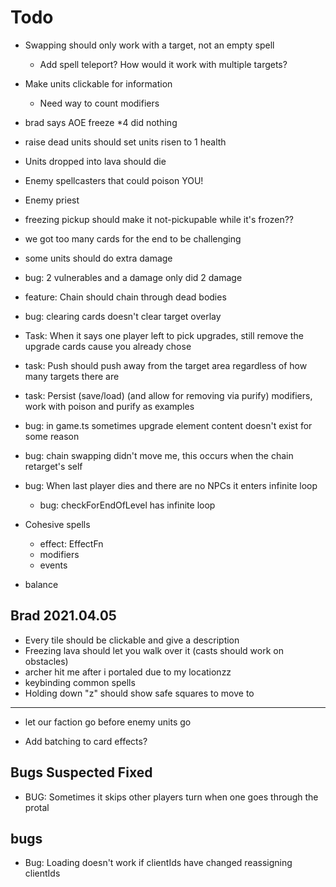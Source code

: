 # Todo

- Swapping should only work with a target, not an empty spell
  - Add spell teleport? How would it work with multiple targets?
- Make units clickable for information
  - Need way to count modifiers
- brad says AOE freeze \*4 did nothing
- raise dead units should set units risen to 1 health
- Units dropped into lava should die
- Enemy spellcasters that could poison YOU!
- Enemy priest
- freezing pickup should make it not-pickupable while it's frozen??
- we got too many cards for the end to be challenging
- some units should do extra damage
- bug: 2 vulnerables and a damage only did 2 damage
- feature: Chain should chain through dead bodies
- bug: clearing cards doesn't clear target overlay
- Task: When it says one player left to pick upgrades, still remove the upgrade cards cause you already chose
- task: Push should push away from the target area regardless of how many targets there are
- task: Persist (save/load) (and allow for removing via purify) modifiers, work with poison and purify as examples
- bug: in game.ts sometimes upgrade element content doesn't exist for some reason
- bug: chain swapping didn't move me, this occurs when the chain retarget's self
- bug: When last player dies and there are no NPCs it enters infinite loop

  - bug: checkForEndOfLevel has infinite loop

- Cohesive spells
  - effect: EffectFn
  - modifiers
  - events
- balance

## Brad 2021.04.05

- Every tile should be clickable and give a description
- Freezing lava should let you walk over it (casts should work on obstacles)
- archer hit me after i portaled due to my locationzz
- keybinding common spells
- Holding down "z" should show safe squares to move to

---

- let our faction go before enemy units go

- Add batching to card effects?

## Bugs Suspected Fixed

- BUG: Sometimes it skips other players turn when one goes through the protal

## bugs

- Bug: Loading doesn't work if clientIds have changed reassigning clientIds

